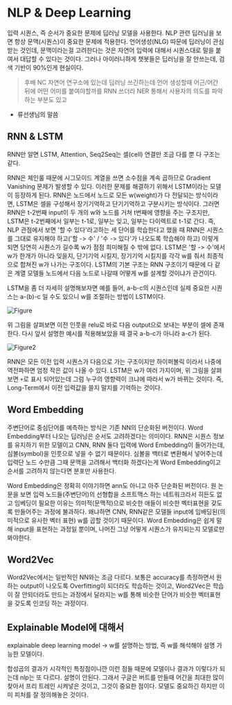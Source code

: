 # NLP & Deep Learning
입력 시퀀스, 즉 순서가 중요한 문제에 딥러닝 모델을 사용한다.
NLP 관련 딥러닝을 보면 항상 문맥(시퀀스)이 중요한 문제에 적용한다.
언어생성(NLG) 따문에 딥러닝이 관심받는 것인데, 문맥이라는걸 고려한다는 것은 자연어 입력에 대해서 시퀀스대로 말을 붙여서 대답할 수 있다는 것이다.
그러나 아이러니하게 챗봇들은 딥러닝을 잘 안쓰는데, 검색 기반이 90%인게 현실이다.
> 후배 NC 자연어 연구소에 있는데 딥러닝 쓰긴하는데 언어 생성할때 어근/어간 뒤에 어떤 어미를 붙여야할까를 RNN 쓰더라
  NER 통해서 사용자의 의도를 파악하는 부분도 있고
  - 류선생님의 말씀


## RNN & LSTM
RNN만 알면 LSTM, Attention, Seq2Seq는 셀(cell) 연결만 조금 다를 뿐 다 구조는 같다.


RNN은 체인룰 때문에 시그모이드 계열을 쓰면 소수점을 계속 곱하므로 Gradient Vanishing 문제가 발생할 수 있다.
이러한 문제를 해결하기 위해서 LSTM이라는 모델이 등장하게 된다.
RNN은 노드에서 노드로 모든 w(weight)가 다 전달되는 방식이라면, LSTM은 셀을 구성해서 장기기억하고 단기기억하고 구분시키는 방식이다.
그러면 RNN은 t-2번째 input이 두 개의 w와 노드를 거쳐 t번째에 영향을 주는 구조지만, LSTM은 t-2번째에서 일부는 t-1로, 일부는 잊고, 일부는 다이렉트로 t-1로 간다.
즉, NLP 관점에서 보면 '할 수 있다'라고하는 세 단어를 학습한다고 했을 때 RNN은 시퀀스를 그대로 유지해야 하고('할 -> 수' / '수 -> 있다'가 나오도록 학습해야 하고)
이렇게 되면 당연히 시퀀스가 길수록 w가 점점 희미해질 수 밖에 없다.
LSTM은 '할 -> 수'에서 w가 한개가 아니라 잊을지, 단기기억 시킬지, 장기기억 시킬지를 각각 w를 줘서 최종적으로 합쳐진 w가 나가는 구조이다.
LSTM의 기본 구조는 RNN 구조이기 때문에 다 같은 계열 모델들 노드에서 다음 노드로 나갈때 어떻게 w를 설계할 것이냐가 관건이다.


LSTM을 좀 더 자세히 설명해보자면 예를 들어, a-b-c의 시퀀스인데 실제 중요한 시퀀스는 a-(b)-c 일 수도 있으니 w를 조절하는 방법이 LSTM이다.

![Figure](https://ai2-s2-public.s3.amazonaws.com/figures/2017-08-08/14b4127ef56f57eab19bb48d80ec169e7b1be944/3-Figure2-1.png)

위 그림을 살펴보면 이전 인풋을 relu로 바로 다음 output으로 보내는 부분이 셀에 존재한다.
다시 앞서 설명한 예시를 적용해보았을 때 결국 a-b-c가 아니라 a-c가 된다.

![Figure2](http://i.imgur.com/jKodJ1u.png)

RNN은 모든 이전 입력 시퀀스가 다음으로 가는 구조이지만 하이퍼볼릭 이라서 나중에 역전파하면 엄청 작은 값이 나올 수 있다.
LSTM은 w가 여러 가지이며, 위 그림을 살펴보면 `+`로 표시 되어있는데 그럼 누구의 영향력이 크냐에 따라서 w가 바뀌는 것이다.
즉, Long-Term에서 이전 입력값을 쓸지 말지를 기억하는 것이다.


## Word Embedding
주변단어로 중심단어를 예측하는 방식은 기존 NN의 단순화된 버전이다.
Word Embedding부터 나오는 딥러닝은 순서도 고려하겠다는 의미이다.
RNN은 시퀀스 정보를 유지하기 위한 모델이고 CNN, RNN 둘다 입력에 Word Embedding이 들어가는데, 심볼(symbol)을 인풋으로 넣을 수 없기 때문이다.
심볼을 백터로 변환해서 넣어주는데 입력단 노드 수만큼 그때 문맥을 고려해서 백터화 하겠다는게 Word Embedding이고 순서를 고려하지 않는다면 분포만 사용한다.

Word Embedding은 정확히 이야기하면 ann도 아니고 아주 단순화된 버전이다.
원 논문을 보면 입력 노드들(주변단어)의 선형합을 소프트맥스 하는 네트워크라서 히든도 없고 임베딩이 필요한 이유는 의미적(문맥적)으로 비슷한 애들이 비슷한 벡터표현을 갖도록 만들어주는 과정에 불과하다.
왜냐하면 CNN, RNN같은 모델들 input에 임배딩된(의미적으로 유사한 벡터 표현) w를 곱할 것이기 때문이다.
Word Embedding은 쉽게 말해 input을 표현하는 과정일 뿐이며, 나머진 그냥 어떻게 시퀀스가 유지되는지 모델로만 봐야한다.


## Word2Vec
Word2Vec에서는 일반적인 NN와는 조금 다르다.
보통은 accuracy를 측정하면서 원하는 output이 나오도록 Overfitting이 되더라도 학습하는 것이고,
Word2Vec은 학습이 잘 안되더라도 만드는 과정에서 달라지는 w를 통해 비슷한 단어가 비슷한 벡터표현을 갖도록 인코딩 하는 과정이다.

## Explainable Model에 대해서
explainable deep learning model -> w를 설명하는 방법, 즉 w를 해석해야 설명 가능한 모델이다.

합성곱의 결과가 시각적인 특징점이니깐 이런 점들 때문에 모델이나 결과가 이렇다가 되는데 nlp는 또 다르다. 설명이 안된다.
그래서 구글은 버트를 만들때 어간을 최대한 많이 찾아서 프리 트레인 시켜넣은 것이고, 그것이 중요한 점이다.
모델도 중요하긴 하지만 이미 피처를 잘 정의해놓은 것이다.